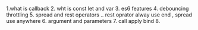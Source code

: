1.what is callback
2. wht is const let and var
3. es6 features
4. debouncing throttling 
5. spread and rest operators .. rest oprator alway use end , spread use anywhere 
6. argument and parameters
7. call apply bind
8. 